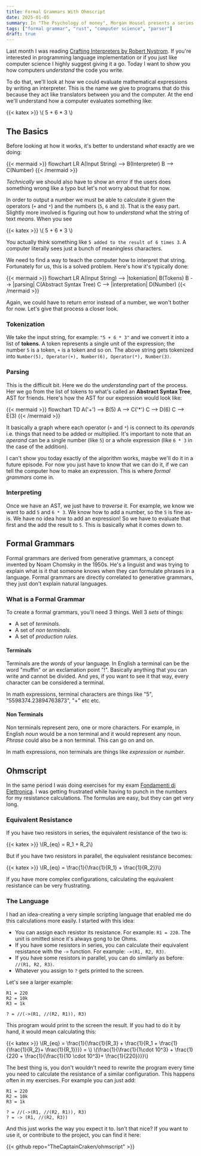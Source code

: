 ```yaml
---
title: Formal Grammars With Ohmscript
date: 2025-01-05
summary: In "The Psychology of money", Morgan Housel presents a series of timeless lessons on wealth, greed and happiness. Knowing what one's supposed to do with their money it's easy, actually doing it is rather hard. 💸📖
tags: ["formal grammar", "rust", "computer science", "parser"]
draft: true
---
```


Last month I was reading [Crafting Interpreters by Robert Nystrom](https://craftinginterpreters.com/). If you're interested in programming language implementation or if you just like computer science I highly suggest giving it a go. Today I want to show you how computers *understand* the code you write.

To do that, we'll look at how we could evaluate mathematical expressions by writing an interpreter. This is the name we give to programs that do this because they act like translators between you and the computer. At the end we'll understand how a computer evaluates something like:

{{< katex >}}
\\( 5 + 6 * 3 \\)

## The Basics

Before looking at how it works, it's better to understand *what* exactly are we doing:

{{< mermaid >}}
flowchart LR
    A(Input String) --> B(Interpreter)
    B --> C(Number)
{{< /mermaid >}}

*Technically* we should also have to show an error if the users does something wrong like a typo but let's not worry about that for now.

In order to output a number we must be able to calculate it given the operators (`+` and `*`) and the numbers (`5`, `6` and `3`). That is the easy part. Slightly more involved is figuring out how to *understand* what the string of text *means*. When you see

{{< katex >}}
\\( 5 + 6 * 3 \\)

You actually think something like `5 added to the result of 6 times 3`. A computer literally sees just a bunch of meaningless characters.

We need to find a way to teach the computer how to interpret that string. Fortunately for us, this is a solved problem. Here's how it's typically done:

{{< mermaid >}}
flowchart LR
    A(Input String) --> |tokeniation| B(Tokens)
    B --> |parsing| C(Abstract Syntax Tree)
    C --> |interpretation| D(Number)
{{< /mermaid >}}

Again, we could have to return error instead of a number, we won't bother for now. Let's give that process a closer look.

### Tokenization

We take the input string, for example: `"5 + 6 * 3"` and we convert it into a list of **tokens**.
A token represents a single unit of the expression; the number `5` is a token, `+` is a token and so on. The above string gets tokenized into `Number(5), Operator(+), Number(6), Operator(*), Number(3)`.

### Parsing

This is the difficult bit. Here we do the *understanding* part of the process. Her we go from the list of tokens to what's called an **Abstract Syntax Tree**, AST for friends. Here's how the AST for our expression would look like:

{{< mermaid >}}
flowchart TD
    A('+') --> B(5)
    A --> C('*')
    C --> D(6)
    C --> E(3)
{{< /mermaid >}}

It basically a graph where each operator (`+` and `*`) is connect to its *operands* i.e. things that need to be added or multiplied. It's important to note that an *operand* can be a single number (like `5`) or a whole expression (like `6 * 3` in the case of the addition).

I can't show you today exactly of the algorithm works, maybe we'll do it in a future episode. For now you just have to know that we can do it, if we can tell the computer how to make an expression. This is where *formal grammars* come in.

### Interpreting

Once we have an AST, we just have to *traverse* it. For example, we know we want to add `5` and `6 * 3`. We know how to add a number, so the `5` is fine as-is. We have no idea how to add an expression! So we have to evaluate that first and the add the result to `5`. This is basically what it comes down to.

## Formal Grammars

Formal grammars are derived from generative grammars, a concept invented by Noam Chomsky in the 1950s. He's a linguist and was trying to explain what is it that someone knows when they can formulate phrases in a language. Formal grammars are directly correlated to generative grammars, they just don't explain natural languages.

### What is a Formal Grammar

To create a formal grammars, you'll need 3 things. Well 3 *sets* of things:

- A set of *terminals*.
- A set of *non terminals*.
- A set of *production rules*.

#### Terminals

Terminals are the *words* of your language. In English a terminal can be the word "muffin" or an exclamation point "!". Basically anything that you can write and cannot be divided. And yes, if you want to see it that way, every character can be considered a terminal.

In math expressions, terminal characters are things like "5", "5598374.23894763873", "+" etc etc.

#### Non Terminals

Non terminals represent zero, one or more characters. For example, in English *noun* would be a non terminal and it would represent any noun.
*Phrase* could also be a non terminal. This can go on and on.

In math expressions, non terminals are things like *expression* or *number*.

## Ohmscript

In the same period I was doing exercises for my exam [Fondamenti di Elettronica](https://www11.ceda.polimi.it/schedaincarico/schedaincarico/controller/scheda_pubblica/SchedaPublic.do?&evn_default=evento&c_classe=809818&__pj0=0&__pj1=b31231b20dc771d17bc84b4e6c48c848). I was getting frustrated while having to punch in the numbers for my resistance calculations. The formulas are easy, but they can get very long.

### Equivalent Resistance

If you have two resistors in series, the equivalent resistance of the two is:

{{< katex >}}
\\(R_{eq} = R_1 + R_2\\)

But if you have two resistors in parallel, the equivalent resistance becomes:

{{< katex >}}
\\(R_{eq} = \frac{1}{\frac{1}{R_1} + \frac{1}{R_2}}\\)

If you have more complex configurations, calculating the equivalent resistance can be very frustrating.

### The Language

I had an idea-creating a very simple scripting language that enabled me do this calculations more easily. I started with this idea:

- You can assign each resistor its resistance. For example: `R1 = 220`. The unit is omitted since it's always gong to be Ohms.
- If you have some resistors in series, you can calculate their equivalent resistance with the `->` function. For example: `->(R1, R2, R3)`.
- If you have some resistors in parallel, you can do similarly as before: `//(R1, R2, R3)`.
- Whatever you assign to `?` gets printed to the screen.

Let's see a larger example:

```ohmscript
R1 = 220
R2 = 10k
R3 = 1k

? = //(->(R1, //(R2, R1)), R3)
```

This program would print to the screen the result. If you had to do it by hand, it would mean calculating this:

{{< katex >}}
\\(R_{eq} = \frac{1}{\frac{1}{R_3} + \frac{1}{R_1 + \frac{1}{\frac{1}{R_2}+ \frac{1}{R_1}}}} = \\)
\\(\frac{1}{\frac{1}{1\cdot 10^3} + \frac{1}{220 + \frac{1}{\frac{1}{10 \cdot 10^3}+ \frac{1}{220}}}}\\)

The best thing is, you don't wouldn't need to rewrite the program every time you need to calculate the resistance of a similar configuration. This happens often in my exercises. For example you can just add:

```ohmscript
R1 = 220
R2 = 10k
R3 = 1k

? = //(->(R1, //(R2, R1)), R3)
? = -> (R1, //(R2, R3))
```

And this just works the way you expect it to. Isn't that nice? If you want to use it, or contribute to the project, you can find it here:

{{< github repo="TheCaptainCraken/ohmscript" >}}
